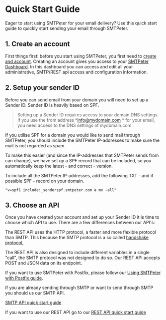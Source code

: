 # Quick Start Guide

Eager to start using SMTPeter for your email delivery? Use this quick start 
guide to quickly start sending your email through SMTPeter. 

## 1. Create an account

First things first: before you start using SMTPeter, you first 
need to [create and account](https://www.smtpeter.com/app/#/menu/register "create an account"). 
Creating an account gives you access to your 
[SMTPeter Dashboard](copernica-docs:SMTPeter/dashboard/dashboard-overview "Dashboard Documentation"). 
In this dashboard you can access and edit all your administrative, 
SMTP/REST api access and configuration information. 

## 2. Setup your sender ID

Before you can send email from your domain you will need to set up 
a Sender ID. Sender ID is heavily based on SPF. 

> Setting up a Sender ID requires access to your domain DNS settings. 
If you use the from address *info@mydomain.com * for your email, 
you need access to the DNS settings of mydomain.com.

If you utilise SPF for a domain you would like to send mail
through SMTPeter, you should include the SMTPeter
IP-addresses to make sure the mail is not regarded as spam.

To make this easier (and since the IP-addresses that SMTPeter
sends from can change), we have set up a SPF record that can
be included, so you automatically keep the latest - and correct -
version.

To include all the SMTPeter IP-addresses, add the following
TXT - and if possible SPF - record on your domain.

` "v=spf1 include:_senderspf.smtpeter.com a mx ~all" `


## 3. Choose an API

Once you have created your account and set up your Sender ID it is time to choose
 which API to use. There are a few differences between our API's:

The REST API uses the HTTP protocol, a faster and more flexible protocol than SMTP. This because 
the SMTP protocol is a so called [handshake protocol](https://en.wikipedia.org/wiki/Handshaking "Handshaking Wiki"), 

The REST API is also designed to include different variables 
in a single "call", the SMTP protocol was not designed to do so. Our REST API accepts POST and JSON data 
on its endpoint. 


If you want to use SMTPeter with Postfix, please follow our 
[Using SMTPeter with Postfix guide](copernica-docs:SMTPeter/quick-start/postfix "Using SMTPeter with Postfix").

If you are already sending through SMTP or want to send through SMTP you should 
us our SMTP API. 

[SMTP API quick start guide](copernica-docs:SMTPeter/quick-start/smtp-api)

If you want to use our REST API go to our 
[REST API quick start guide](copernica-docs:SMTPeter/quick-start/rest-api)
